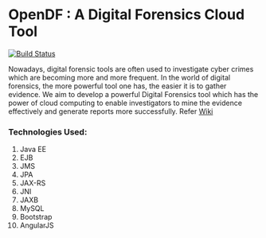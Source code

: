 OpenDF : A Digital Forensics Cloud Tool
======
[![Build Status](https://travis-ci.org/scorelab/OpenDF.svg?branch=master)](https://travis-ci.org/scorelab/OpenDF)

Nowadays, digital forensic tools are often used to investigate cyber crimes which are becoming more and more frequent. In the world of digital forensics, the more powerful tool one has, the easier it is to gather evidence. We aim to develop a powerful Digital Forensics tool which has the power of cloud computing to enable investigators to mine the evidence effectively and generate reports more successfully.
Refer [Wiki](https://github.com/scorelab/OpenDF/wiki) 

### Technologies Used:
 1. Java EE
 2. EJB
 3. JMS
 4. JPA
 5. JAX-RS
 6. JNI
 6. JAXB
 8. MySQL
 9. Bootstrap
 10. AngularJS

